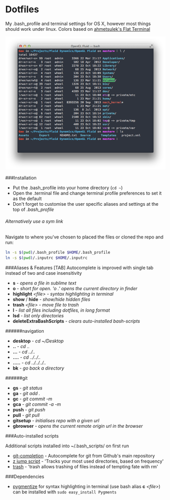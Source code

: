 Dotfiles
========

My .bash_profile and terminal settings for OS X, however most things should work under linux.
Colors based on [ahmetsulek's Flat Terminal](https://github.com/ahmetsulek/flat-terminal)

![preview](preview.png)

###Installation
- Put the .bash_profile into your home directory (`cd ~`)
- Open the .terminal file and change terminal profile preferences to set it as the default
- Don't forget to customise the user specific aliases and settings at the top of *.bash_profile*


###### Alternatively use a sym link
Navigate to where you've chosen to placed the files or cloned the repo and run:

```bash
ln -s $(pwd)/.bash_profile $HOME/.bash_profile
ln -s $(pwd)/.inputrc $HOME/.inputrc
```

###Aliases & Features
[TAB] Autocomplete is improved with single tab instead of two and case insensitivity 

- **s** - *opens a file in sublime text*
- **o** - *short for open. 'o .' opens the current directory in finder* 
- **highlight** *\<file\>* - *syntax highlighting in terminal*
- **show** / **hide** - *show/hide hidden files*
- **trash** *\<file\>* - *move file to trash*
- **l** - *list all files including dotfiles, in long format*
- **lsd** - *list only directories*
- **deleteExtraBashScripts** - *clears auto-installed bash-scripts*

######navigation
- **desktop** - *cd ~/Desktop*
- **..** 	- *cd ..*
- **...** 	- *cd ../..*
- **....** 	- *cd ../../..*
- **.....** - *cd ../../../..*
- **bk** - *go back a directory*

######git
- **gs** - *git status*
- **ga** - *git add .*
- **gc** - *git commit -m*
- **gca** - *git commit -a -m*
- **push** - *git push*
- **pull** - *git pull*
- **gitsetup** *<repo-url>* - *initialises repo with a given url*
- **gbrowser** - *opens the current remote origin url in the browser*

###Auto-installed scripts

Additional scripts installed into ~/.bash_scripts/ on first run

- [git-completion](https://github.com/git/git/tree/master/contrib/completion) - Autocomplete for git from Github's main repository
- [z jump script](https://github.com/rupa/z) - 'Tracks your most used directories, based on frequency'
- [trash](https://github.com/morgant/tools-osx) - 'trash allows trashing of files instead of tempting fate with rm'

###Dependencies

- [pygmentize](http://pygments.org/) for syntax highlighting in terminal (use bash alias **c** *\<file\>*) can be installed with `sudo easy_install Pygments`
